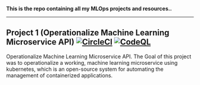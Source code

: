 **This is the repo containing all my MLOps projects and resources..**

---
## Project 1 (Operationalize Machine Learning Microservice API) [![CircleCI](https://dl.circleci.com/status-badge/img/gh/rayotoo/MLOps-Project/tree/main.svg?style=shield)](https://dl.circleci.com/status-badge/redirect/gh/rayotoo/MLOps-Project/tree/main) [![CodeQL](https://github.com/rayotoo/MLOps-Project/actions/workflows/codeql.yml/badge.svg)](https://github.com/rayotoo/MLOps-Project/actions/workflows/codeql.yml)
Operationalize Machine Learning Microservice API. The Goal of this project was to operationalize a working, machine learning microservice using kubernetes, which is an open-source system for automating the management of containerized applications. 

